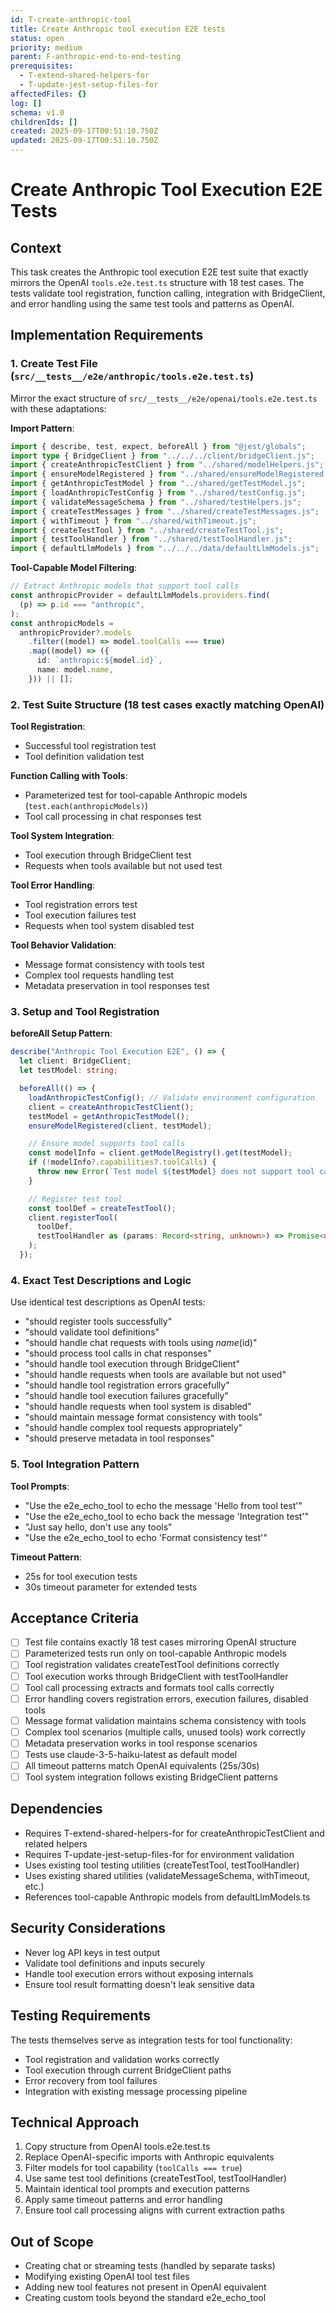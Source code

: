 ```yaml
---
id: T-create-anthropic-tool
title: Create Anthropic tool execution E2E tests
status: open
priority: medium
parent: F-anthropic-end-to-end-testing
prerequisites:
  - T-extend-shared-helpers-for
  - T-update-jest-setup-files-for
affectedFiles: {}
log: []
schema: v1.0
childrenIds: []
created: 2025-09-17T00:51:10.750Z
updated: 2025-09-17T00:51:10.750Z
---
```


# Create Anthropic Tool Execution E2E Tests

## Context

This task creates the Anthropic tool execution E2E test suite that exactly mirrors the OpenAI `tools.e2e.test.ts` structure with 18 test cases. The tests validate tool registration, function calling, integration with BridgeClient, and error handling using the same test tools and patterns as OpenAI.

## Implementation Requirements

### 1. Create Test File (`src/__tests__/e2e/anthropic/tools.e2e.test.ts`)

Mirror the exact structure of `src/__tests__/e2e/openai/tools.e2e.test.ts` with these adaptations:

**Import Pattern**:

```typescript
import { describe, test, expect, beforeAll } from "@jest/globals";
import type { BridgeClient } from "../../../client/bridgeClient.js";
import { createAnthropicTestClient } from "../shared/modelHelpers.js";
import { ensureModelRegistered } from "../shared/ensureModelRegistered.js";
import { getAnthropicTestModel } from "../shared/getTestModel.js";
import { loadAnthropicTestConfig } from "../shared/testConfig.js";
import { validateMessageSchema } from "../shared/testHelpers.js";
import { createTestMessages } from "../shared/createTestMessages.js";
import { withTimeout } from "../shared/withTimeout.js";
import { createTestTool } from "../shared/createTestTool.js";
import { testToolHandler } from "../shared/testToolHandler.js";
import { defaultLlmModels } from "../../../data/defaultLlmModels.js";
```

**Tool-Capable Model Filtering**:

```typescript
// Extract Anthropic models that support tool calls
const anthropicProvider = defaultLlmModels.providers.find(
  (p) => p.id === "anthropic",
);
const anthropicModels =
  anthropicProvider?.models
    .filter((model) => model.toolCalls === true)
    .map((model) => ({
      id: `anthropic:${model.id}`,
      name: model.name,
    })) || [];
```

### 2. Test Suite Structure (18 test cases exactly matching OpenAI)

**Tool Registration**:

- Successful tool registration test
- Tool definition validation test

**Function Calling with Tools**:

- Parameterized test for tool-capable Anthropic models (`test.each(anthropicModels)`)
- Tool call processing in chat responses test

**Tool System Integration**:

- Tool execution through BridgeClient test
- Requests when tools available but not used test

**Tool Error Handling**:

- Tool registration errors test
- Tool execution failures test
- Requests when tool system disabled test

**Tool Behavior Validation**:

- Message format consistency with tools test
- Complex tool requests handling test
- Metadata preservation in tool responses test

### 3. Setup and Tool Registration

**beforeAll Setup Pattern**:

```typescript
describe("Anthropic Tool Execution E2E", () => {
  let client: BridgeClient;
  let testModel: string;

  beforeAll(() => {
    loadAnthropicTestConfig(); // Validate environment configuration
    client = createAnthropicTestClient();
    testModel = getAnthropicTestModel();
    ensureModelRegistered(client, testModel);

    // Ensure model supports tool calls
    const modelInfo = client.getModelRegistry().get(testModel);
    if (!modelInfo?.capabilities?.toolCalls) {
      throw new Error(`Test model ${testModel} does not support tool calls`);
    }

    // Register test tool
    const toolDef = createTestTool();
    client.registerTool(
      toolDef,
      testToolHandler as (params: Record<string, unknown>) => Promise<unknown>,
    );
  });
```

### 4. Exact Test Descriptions and Logic

Use identical test descriptions as OpenAI tests:

- "should register tools successfully"
- "should validate tool definitions"
- "should handle chat requests with tools using $name ($id)"
- "should process tool calls in chat responses"
- "should handle tool execution through BridgeClient"
- "should handle requests when tools are available but not used"
- "should handle tool registration errors gracefully"
- "should handle tool execution failures gracefully"
- "should handle requests when tool system is disabled"
- "should maintain message format consistency with tools"
- "should handle complex tool requests appropriately"
- "should preserve metadata in tool responses"

### 5. Tool Integration Pattern

**Tool Prompts**:

- "Use the e2e_echo_tool to echo the message 'Hello from tool test'"
- "Use the e2e_echo_tool to echo back the message 'Integration test'"
- "Just say hello, don't use any tools"
- "Use the e2e_echo_tool to echo 'Format consistency test'"

**Timeout Pattern**:

- 25s for tool execution tests
- 30s timeout parameter for extended tests

## Acceptance Criteria

- [ ] Test file contains exactly 18 test cases mirroring OpenAI structure
- [ ] Parameterized tests run only on tool-capable Anthropic models
- [ ] Tool registration validates createTestTool definitions correctly
- [ ] Tool execution works through BridgeClient with testToolHandler
- [ ] Tool call processing extracts and formats tool calls correctly
- [ ] Error handling covers registration errors, execution failures, disabled tools
- [ ] Message format validation maintains schema consistency with tools
- [ ] Complex tool scenarios (multiple calls, unused tools) work correctly
- [ ] Metadata preservation works in tool response scenarios
- [ ] Tests use claude-3-5-haiku-latest as default model
- [ ] All timeout patterns match OpenAI equivalents (25s/30s)
- [ ] Tool system integration follows existing BridgeClient patterns

## Dependencies

- Requires T-extend-shared-helpers-for for createAnthropicTestClient and related helpers
- Requires T-update-jest-setup-files-for for environment validation
- Uses existing tool testing utilities (createTestTool, testToolHandler)
- Uses existing shared utilities (validateMessageSchema, withTimeout, etc.)
- References tool-capable Anthropic models from defaultLlmModels.ts

## Security Considerations

- Never log API keys in test output
- Validate tool definitions and inputs securely
- Handle tool execution errors without exposing internals
- Ensure tool result formatting doesn't leak sensitive data

## Testing Requirements

The tests themselves serve as integration tests for tool functionality:

- Tool registration and validation works correctly
- Tool execution through current BridgeClient paths
- Error recovery from tool failures
- Integration with existing message processing pipeline

## Technical Approach

1. Copy structure from OpenAI tools.e2e.test.ts
2. Replace OpenAI-specific imports with Anthropic equivalents
3. Filter models for tool capability (`toolCalls === true`)
4. Use same test tool definitions (createTestTool, testToolHandler)
5. Maintain identical tool prompts and execution patterns
6. Apply same timeout patterns and error handling
7. Ensure tool call processing aligns with current extraction paths

## Out of Scope

- Creating chat or streaming tests (handled by separate tasks)
- Modifying existing OpenAI tool test files
- Adding new tool features not present in OpenAI equivalent
- Creating custom tools beyond the standard e2e_echo_tool
